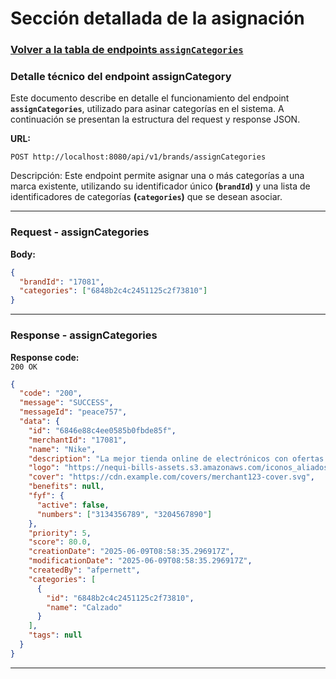 # Sección detallada de la asignación

### [Volver a la tabla de endpoints `assignCategories`](service-documentation-endpoints-assign-category.md#table-assign-categories)

### Detalle técnico del endpoint assignCategory

Este documento describe en detalle el funcionamiento del endpoint **`assignCategories`**, utilizado para asinar categorías en el sistema. A continuación se presentan la estructura del request y response JSON.

**URL:**

```http
POST http://localhost:8080/api/v1/brands/assignCategories
```

Descripción:
Este endpoint permite asignar una o más categorías a una marca existente, utilizando su identificador único **(`brandId`)** y una lista de identificadores de categorías **(`categories`)** que se desean asociar.

---

<a name="request-assign-categories"></a>

### Request - assignCategories

**Body:**

```json
{
  "brandId": "17081",
  "categories": ["6848b2c4c2451125c2f73810"]
}
```

---

<a name="response-assign-categories"></a>

### Response - assignCategories

**Response code:**  
`200 OK`

```json
{
  "code": "200",
  "message": "SUCCESS",
  "messageId": "peace757",
  "data": {
    "id": "6846e88c4ee0585b0fbde85f",
    "merchantId": "17081",
    "name": "Nike",
    "description": "La mejor tienda online de electrónicos con ofertas exclusivas.",
    "logo": "https://nequi-bills-assets.s3.amazonaws.com/iconos_aliados/logo_leonisa_bills.svg",
    "cover": "https://cdn.example.com/covers/merchant123-cover.svg",
    "benefits": null,
    "fyf": {
      "active": false,
      "numbers": ["3134356789", "3204567890"]
    },
    "priority": 5,
    "score": 80.0,
    "creationDate": "2025-06-09T08:58:35.296917Z",
    "modificationDate": "2025-06-09T08:58:35.296917Z",
    "createdBy": "afpernett",
    "categories": [
      {
        "id": "6848b2c4c2451125c2f73810",
        "name": "Calzado"
      }
    ],
    "tags": null
  }
}
```

---
